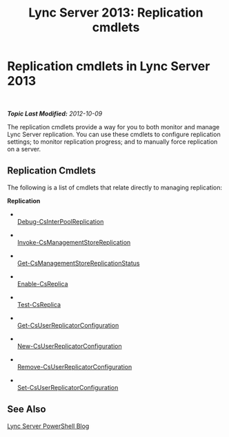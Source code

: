 ﻿---
title: 'Lync Server 2013: Replication cmdlets'
TOCTitle: Replication cmdlets
ms:assetid: e0c49601-d2a3-45a1-b05c-26c7ff820708
ms:mtpsurl: https://technet.microsoft.com/en-us/library/Gg415677(v=OCS.15)
ms:contentKeyID: 48185527
ms.date: 07/23/2014
mtps_version: v=OCS.15
---

<div data-xmlns="http://www.w3.org/1999/xhtml">

<div class="topic" data-xmlns="http://www.w3.org/1999/xhtml" data-msxsl="urn:schemas-microsoft-com:xslt" data-cs="http://msdn.microsoft.com/en-us/">

<div data-asp="http://msdn2.microsoft.com/asp">

# Replication cmdlets in Lync Server 2013

</div>

<div id="mainSection">

<div id="mainBody">

<span> </span>

_**Topic Last Modified:** 2012-10-09_

The replication cmdlets provide a way for you to both monitor and manage Lync Server replication. You can use these cmdlets to configure replication settings; to monitor replication progress; and to manually force replication on a server.

<div>

## Replication Cmdlets

The following is a list of cmdlets that relate directly to managing replication:

**Replication**

  - <span></span>  
    [Debug-CsInterPoolReplication](https://technet.microsoft.com/en-us/library/JJ619185(v=OCS.15))

<!-- end list -->

  - <span></span>  
    [Invoke-CsManagementStoreReplication](invoke-csmanagementstorereplication.md)

<!-- end list -->

  - <span></span>  
    [Get-CsManagementStoreReplicationStatus](get-csmanagementstorereplicationstatus.md)

<!-- end list -->

  - <span></span>  
    [Enable-CsReplica](https://technet.microsoft.com/en-us/library/Gg425965(v=OCS.15))

  - <span></span>  
    [Test-CsReplica](test-csreplica.md)

<!-- end list -->

  - <span></span>  
    [Get-CsUserReplicatorConfiguration](get-csuserreplicatorconfiguration.md)

  - <span></span>  
    [New-CsUserReplicatorConfiguration](new-csuserreplicatorconfiguration.md)

  - <span></span>  
    [Remove-CsUserReplicatorConfiguration](remove-csuserreplicatorconfiguration.md)

  - <span></span>  
    [Set-CsUserReplicatorConfiguration](set-csuserreplicatorconfiguration.md)

</div>

<div>

## See Also


[Lync Server PowerShell Blog](http://go.microsoft.com/fwlink/p/?linkid=203150)  
  

</div>

</div>

<span> </span>

</div>

</div>

</div>

